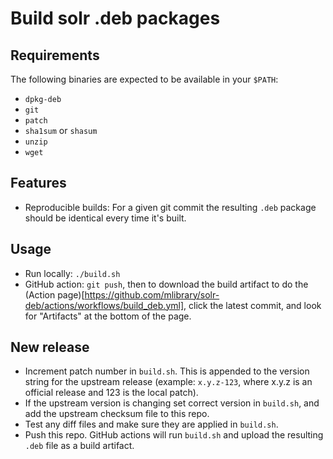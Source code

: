 # Build solr .deb packages
## Requirements
The following binaries are expected to be available in your `$PATH`:
- `dpkg-deb`
- `git`
- `patch`
- `sha1sum` or `shasum`
- `unzip`
- `wget`

## Features
- Reproducible builds: For a given git commit the resulting `.deb` package should be identical every time it's built.
## Usage
- Run locally: `./build.sh`
- GitHub action: `git push`, then to download the build artifact to do the (Action page)[https://github.com/mlibrary/solr-deb/actions/workflows/build_deb.yml], click the latest commit, and look for "Artifacts" at the bottom of the page.
## New release
- Increment patch number in `build.sh`. This is appended to the version string for the upstream release (example: `x.y.z-123`, where x.y.z is an official release and 123 is the local patch).
- If the upstream version is changing set correct version in `build.sh`, and add the upstream checksum file to this repo.
- Test any diff files and make sure they are applied in `build.sh`.
- Push this repo. GitHub actions will run `build.sh` and upload the resulting `.deb` file as a build artifact.
